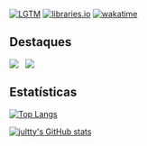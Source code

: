 [![LGTM](https://img.shields.io/badge/lgtm-jultty-purple?style=for-the-badge&logo=lgtm)](https://lgtm.com/people/jultty) [![libraries.io](https://img.shields.io/badge/Libraries.io-jultty-orange?style=for-the-badge&logo=librariesdotio&logoColor=white)](https://libraries.io/github/jultty) [![wakatime](https://wakatime.com/badge/user/ee7c148b-ee2b-40cf-85c0-50caf36a4dbe.svg?style=for-the-badge)](https://wakatime.com/@jultty)

## Destaques

<a href="https://github.com/jultty/jultty.github.io"><img src="https://github-readme-stats.vercel.app/api/pin/?username=jultty&repo=jultty.github.io&theme=tokyonight&text_color=D0D0D0" align="top"></a>&nbsp;&nbsp;
<a href="https://github.com/jultty/codatex"><img src="https://github-readme-stats.vercel.app/api/pin/?username=jultty&repo=codatex&theme=tokyonight&text_color=D0D0D0" align="top"></a>

## Estatísticas

[![Top Langs](https://github-readme-stats.vercel.app/api/top-langs/?username=jultty&hide=javascript&theme=tokyonight&text_color=D0D0D0&custom_title=Linguagens%20mais%20usadas&layout=compact)](https://wakatime.com/share/@jultty/f1cde1ce-b0ba-4c23-8c9c-9502d53818bb.svg)

[![jultty's GitHub stats](https://github-readme-stats.vercel.app/api?username=jultty&theme=tokyonight&text_color=D0D0D0&custom_title=Estatísticas%20de%20jultty&show_icons=true&count_private=true)](https://github.com/jultty)

